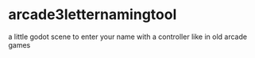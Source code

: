 # arcade3letternamingtool
 a little godot scene to enter your name with a controller like in old arcade games
